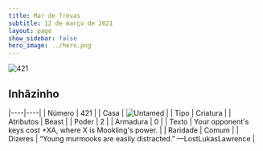 ```yaml
---
title: Mar de Trevas
subtitle: 12 de março de 2021
layout: page
show_sidebar: false
hero_image: ../hero.png
---
```


![421](https://cdn.keyforgegame.com/media/card_front/pt/496_421_FMVV2XFWHGJF_pt.png)

## Inhãzinho

|----|----|
| Número | 421 |
| Casa | ![Untamed](https://archonarcana.com/images/thumb/b/bd/Untamed.png/22px-Untamed.png "Indomados") |
| Tipo | Criatura |
| Atributos | Beast |
| Poder | 2 |
| Armadura | 0 |
| Texto | Your opponent's keys cost +XA, where X is Mookling's power. |
| Raridade | Comum |
| Dizeres | “Young murmooks are easily distracted.” <softreturn>—Lost<nonbreak>Lukas<nonbreak>Lawrence |

